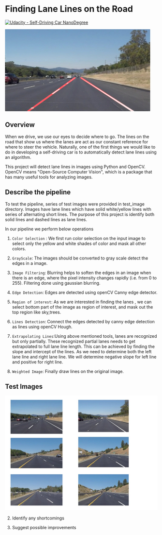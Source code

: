# **Finding Lane Lines on the Road** 
[![Udacity - Self-Driving Car NanoDegree](https://s3.amazonaws.com/udacity-sdc/github/shield-carnd.svg)](http://www.udacity.com/drive)

<img src="examples/laneLines_thirdPass.jpg" width="480" alt="Combined Image" />

Overview
---

When we drive, we use our eyes to decide where to go.  The lines on the road that show us where the lanes are act as our constant reference for where to steer the vehicle.  Naturally, one of the first things we would like to do in developing a self-driving car is to automatically detect lane lines using an algorithm.

This project  will detect lane lines in images using Python and OpenCV.  OpenCV means "Open-Source Computer Vision", which is a package that has many useful tools for analyzing images.  


Describe the pipeline 
--

To test the pipeline, series of test images were provided in test_image directory. Images have lane lines which have  solid white/yellow lines with series of alternating short lines.  The purpose of this project is identify both solid lines and dashed lines as lane lines.


In our pipeline we perform below operations
1. `Color Selection` :
    We first run color selection on the input image to select only the yellow and white shades of color and mask all other colors. 

2. `GrayScale`: 
    The images should be converted to gray scale detect the edges in a image. 

3. `Image Filtering`: 
    Blurring helps to soften the edges in an image when there is an edge, where the pixel intensity changes rapidly (i.e. from 0 to 255). Filtering done using gaussian blurring.

4. `Edge Detection`: Edges are detected using openCV Canny edge detector.

5. `Region of interest`: As we are interested in finding the lanes , we can select bottom part of the image as region of interest, and mask out the top region like sky,trees. 

6. `Lines Detection`: Connect the edges detected by canny edge detection as lines using openCV Hough.

7. `Extrapolating Lines`:Using above mentioned tools, lanes are recognized but only partially. These recognized partial lanes needs to get extrapolated to full lane line length. This can be achieved by finding the slope and intercept of the lines. As we need to determine both the left lane line and right lane line. We will determine negative slope for left line and positive for right line.

8. `Weighted Image`: Finally draw lines on the original image.



Test Images
--

![png](Notes_Images/Initial_Images.jpg)




2. Identify any shortcomings

3. Suggest possible improvements



